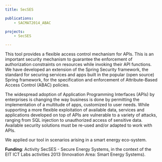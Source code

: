 ```yaml
---
title: SecSES

publications:
    - SACMAT2014_ABAC

projects:
    - SecSES

---
```


This tool provides a flexible access control mechanism for APIs. This is an important security mechanism to guarantee the enforcement of authorization constraints on resources while invoking their API functions. We have developed an extension of the Spring Security framework, the standard for securing services and apps built in the popular (open source) Spring framework, for the specification and enforcement of Attribute-Based Access Control (ABAC) policies.

The widespread adoption of Application Programming Interfaces (APIs) by enterprises is changing the way business is done by permitting the implementation of a multitude of apps, customized to user needs. While supporting a more flexible exploitation of available data, services and applications developed on top of APIs are vulnerable to a variety of attacks, ranging from SQL injection to unauthorized access of sensitive data. Available security solutions must be re-used and/or adapted to work with APIs.

We applied our tool in scenarios arising in a smart energy eco-system.

**Funding**: Activity SecSES - Secure Energy Systems, in the context of the EIT ICT Labs activities 2013 (Innovation Area: Smart Energy Systems).